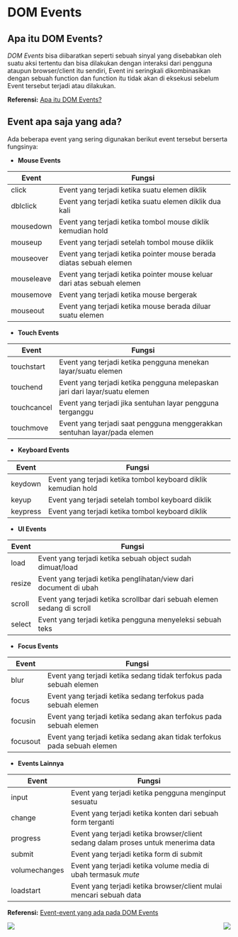 # DOM Events
## Apa itu DOM Events?
_DOM Events_ bisa diibaratkan seperti sebuah sinyal yang disebabkan oleh suatu aksi tertentu dan bisa dilakukan dengan interaksi dari pengguna ataupun browser/client itu sendiri, Event ini seringkali dikombinasikan dengan sebuah function dan function itu tidak akan di eksekusi sebelum Event tersebut terjadi atau dilakukan.

**Referensi:** [Apa itu DOM Events?](https://www.w3schools.com/jsref/dom_obj_event.asp)

## Event apa saja yang ada?
Ada beberapa event yang sering digunakan berikut event tersebut berserta fungsinya:


- **Mouse Events**

|              Event             |             Fungsi                                                                         |
| ------------------------------ | ------------------------------------------------------------------------------------------ |
| click                          |   Event yang terjadi ketika suatu elemen diklik                                            |
| dblclick                       |   Event yang terjadi ketika suatu elemen diklik dua kali                                   |
| mousedown                      |   Event yang terjadi ketika tombol mouse diklik kemudian hold                              |
| mouseup                        |   Event yang terjadi setelah tombol mouse diklik                                           |
| mouseover                      |   Event yang terjadi ketika pointer mouse berada diatas sebuah elemen                      |
| mouseleave                     |   Event yang terjadi ketika pointer mouse keluar dari atas sebuah elemen                   |
| mousemove                      |   Event yang terjadi ketika mouse bergerak
| mouseout                       |   Event yang terjadi ketika mouse berada diluar suatu elemen          

- **Touch Events**

|              Event             |             Fungsi                                                                         |
| ------------------------------ | ------------------------------------------------------------------------------------------ |
| touchstart                     |   Event yang terjadi ketika pengguna menekan layar/suatu elemen
| touchend                       |   Event yang terjadi ketika pengguna melepaskan jari dari layar/suatu elemen
| touchcancel                    |   Event yang terjadi jika sentuhan layar pengguna terganggu
| touchmove                      |   Event yang terjadi saat pengguna menggerakkan sentuhan layar/pada elemen

- **Keyboard Events**

|              Event             |             Fungsi                                                                         |
| ------------------------------ | ------------------------------------------------------------------------------------------ |
| keydown                        |   Event yang terjadi ketika tombol keyboard diklik kemudian hold
| keyup                          |   Event yang terjadi setelah tombol keyboard diklik
| keypress                       |   Event yang terjadi ketika tombol keyboard diklik


- **UI Events**

|              Event             |             Fungsi                                                                         |
| ------------------------------ | ------------------------------------------------------------------------------------------ |
| load                           |   Event yang terjadi ketika sebuah object sudah dimuat/load
| resize                         |   Event yang terjadi ketika penglihatan/view dari document di ubah
| scroll                         |   Event yang terjadi ketika scrollbar dari sebuah elemen sedang di scroll
| select                         |   Event yang terjadi ketika pengguna menyeleksi sebuah teks

- **Focus Events**

|              Event             |             Fungsi                                                                         |
| ------------------------------ | ------------------------------------------------------------------------------------------ |
| blur                           |   Event yang terjadi ketika sedang tidak terfokus pada sebuah elemen
| focus                          |   Event yang terjadi ketika sedang terfokus pada sebuah elemen
| focusin                        |   Event yang terjadi ketika sedang akan terfokus pada sebuah elemen
| focusout                       |   Event yang terjadi ketika sedang akan tidak terfokus pada sebuah elemen


- **Events Lainnya**

|              Event             |             Fungsi                                                                         |
| ------------------------------ | ------------------------------------------------------------------------------------------ |
| input                          |   Event yang terjadi ketika pengguna menginput sesuatu
| change                         |   Event yang terjadi ketika konten dari sebuah form terganti
| progress                       |   Event yang terjadi ketika browser/client sedang dalam proses untuk menerima data
| submit                         |   Event yang terjadi ketika form di submit
| volumechanges                  |   Event yang terjadi ketika volume media di ubah termasuk _mute_
| loadstart                      |   Event yang terjadi ketika browser/client mulai mencari sebuah data

**Referensi:** [Event-event yang ada pada DOM Events](https://www.w3schools.com/jsref/dom_obj_event.asp)


[<img align="left" src="https://cdn.discordapp.com/attachments/696006258792333352/911046517970833428/Previous-prev.png" />](../004_Methods)

[<img align="right" src="https://cdn.discordapp.com/attachments/696006258792333352/911046517756944414/Next-next.png" />](../006_Event_Listener)